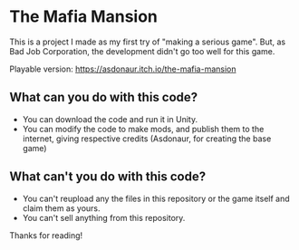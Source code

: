 # The Mafia Mansion
This is a project I made as my first try of "making a serious game".
But, as Bad Job Corporation, the development didn't go too well for this game. 

Playable version: https://asdonaur.itch.io/the-mafia-mansion

## What can you do with this code?
- You can download the code and run it in Unity.
- You can modify the code to make mods, and publish them to the internet, giving respective credits (Asdonaur, for creating the base game)

## What can't you do with this code?
- You can't reupload any the files in this repository or the game itself and claim them as yours.
- You can't sell anything from this repository.

Thanks for reading!

